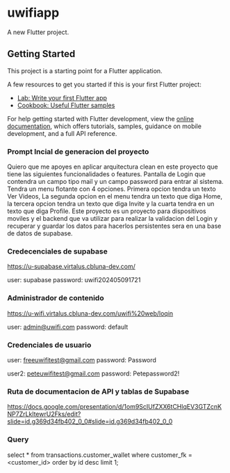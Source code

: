 # uwifiapp

A new Flutter project.

## Getting Started

This project is a starting point for a Flutter application.

A few resources to get you started if this is your first Flutter project:

- [Lab: Write your first Flutter app](https://docs.flutter.dev/get-started/codelab)
- [Cookbook: Useful Flutter samples](https://docs.flutter.dev/cookbook)

For help getting started with Flutter development, view the
[online documentation](https://docs.flutter.dev/), which offers tutorials,
samples, guidance on mobile development, and a full API reference.

### Prompt Incial de generacion del proyecto

Quiero que me apoyes en aplicar arquitectura clean en este proyecto que tiene las siguientes funcionalidades o features. Pantalla de Login que contendra un campo tipo mail y un campo password para entrar al sistema. Tendra un menu flotante con 4 opciones. Primera opcion tendra un texto Ver Videos, La segunda opcion en el menu tendra un texto que diga Home, la tercera opcion tendra un texto que diga Invite y la cuarta tendra en un texto que diga Profile. Este proyecto es un proyecto para dispositivos moviles y el backend que va utilizar para realizar la validacion del Login y recuperar y guardar los datos para hacerlos persistentes sera en una base de datos de supabase.

### Credecenciales de supabase

https://u-supabase.virtalus.cbluna-dev.com/

user: supabase
password: uwifi202405091721

### Administrador de contenido

https://u-wifi.virtalus.cbluna-dev.com/uwifi%20web/loqin

user: admin@uwifi.com
password: default

### Credenciales de usuario

user: freeuwifitest@gmail.com
password: Password

user2: peteuwifitest@gmail.com
password: Petepassword2!

### Ruta de documentacion de API y tablas de Supabase

https://docs.google.com/presentation/d/1om9ScIUfZXX6tCHlqEV3GTZcnKNP7ZrLkltewrU2Fks/edit?slide=id.g369d34fb402_0_0#slide=id.g369d34fb402_0_0

### Query

select \* from transactions.customer_wallet where customer_fk = <customer_id> order by id desc limit 1;
